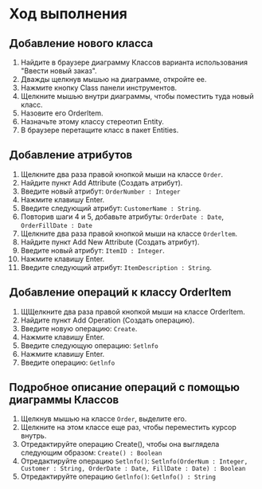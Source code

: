 # Ход выполнения

## Добавление нового класса

1. Найдите в браузере диаграмму Классов варианта использования "Ввести новый заказ".
2. Дважды щелкнув мышью на диаграмме, откройте ее.
3. Нажмите кнопку Class панели инструментов.
4. Щелкните мышью внутри диаграммы, чтобы поместить туда новый класс.
5. Назовите его Orderltem.
6. Назначьте этому классу стереотип Entity.
7. В браузере перетащите класс в пакет Entities.

## Добавление атрибутов

1. Щелкните два раза правой кнопкой мыши на классе `Order`.
2. Найдите пункт Add Attribute (Создать атрибут).
3. Введите новый атрибут: `OrderNumber : Integer`
4. Нажмите клавишу Enter.
5. Введите следующий атрибут: `CustomerName : String`.
6. Повторив шаги 4 и 5, добавьте атрибуты: `OrderDate : Date`, `OrderFillDate : Date`
7. Щелкните два раза правой кнопкой мыши на классе `Orderltem`.
8. Найдите пункт Add New Attribute (Создать атрибут).
9. Введите новый атрибут: `ItemID : Integer`.
10. Нажмите клавишу Enter.
11. Введите следующий атрибут: `ItemDescription : String`.

## Добавление операций к классу Orderltem

1. ЩЩелкните два раза правой кнопкой мыши на классе Orderltem.
2. Найдите пункт Add Operation (Создать операцию).
3. Введите новую операцию: `Create`.
4. Нажмите клавишу Enter.
5. Введите следующую операцию: `Setlnfo`
6. Нажмите клавишу Enter.
7. Введите операцию: `Getlnfo`

## Подробное описание операций с помощью диаграммы Классов

1. Щелкнув мышью на классе `Order`, выделите его.
2. Щелкните на этом классе еще раз, чтобы переместить курсор внутрь.
3. Отредактируйте операцию Create(), чтобы она выглядела следующим образом: `Create() : Boolean`
4. Отредактируйте операцию `Setlnfo()`: `Setlnfo(OrderNum : Integer, Customer : String, OrderDate : Date, FillDate : Date) : Boolean`
5. Отредактируйте операцию `Getlnfo()`: `Getlnfo() : String`
